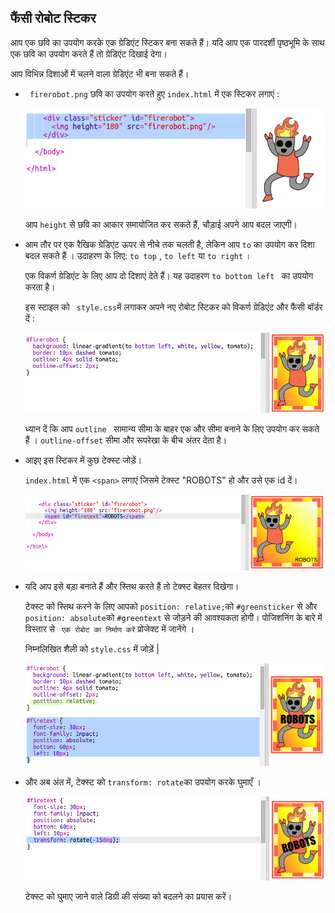 ## फैंसी रोबोट स्टिकर

आप एक छवि का उपयोग करके एक ग्रेडिएंट स्टिकर बना सकते हैं। यदि आप एक पारदर्शी पृष्ठभूमि के साथ एक छवि का उपयोग करते हैं तो ग्रेडिएंट दिखाई देगा।

आप विभिन्न दिशाओं में चलने वाला ग्रेडिएंट भी बना सकते हैं।

+ ` firerobot.png` छवि का उपयोग करते हुए ` index.html ` में एक स्टिकर लगाएं :
    
    ![स्क्रीनशॉट](images/stickers-fire-html.png)
    
    आप ` height ` से छवि का आकार समायोजित कर सकते हैं, चौड़ाई अपने आप बदल जाएगी।

+ आम तौर पर एक रैखिक ग्रेडिएंट ऊपर से नीचे तक चलती है, लेकिन आप `to` का उपयोग कर दिशा बदल सकते हैं । उदाहरण के लिए: `to top` , `to left` या `to right` ।
    
    एक विकर्ण ग्रेडिएंट के लिए आप दो दिशाएं देते हैं। यह उदाहरण `to bottom left ` का उपयोग करता है।
    
    इस स्टाइल को ` style.css`में लगाकर अपने नए रोबोट स्टिकर को विकर्ण ग्रेडिएंट और फैंसी बॉर्डर दें :
    
    ![स्क्रीनशॉट](images/stickers-fire-gradient.png)
    
    ध्यान दें कि आप `outline ` सामान्य सीमा के बाहर एक और सीमा बनाने के लिए उपयोग कर सकते हैं । `outline-offset` सीमा और रूपरेखा के बीच अंतर देता है।

+ आइए इस स्टिकर में कुछ टेक्स्ट जोड़ें।
    
    ` index.html ` में एक `<span>` लगाएं जिसमे टेक्स्ट "ROBOTS" हो और उसे एक id दें।
    
    ![स्क्रीनशॉट](images/stickers-fire-span.png)

+ यदि आप इसे बड़ा बनाते हैं और स्तिथ करते हैं तो टेक्स्ट बेहतर दिखेगा।
    
    टेक्स्ट को स्तिथ करने के लिए आपको `position: relative;`को `#greensticker` से और `position: absolute`को `#greentext` से जोड़ने की आवश्यकता होगी। पोजिशनिंग के बारे में विस्तार से ` एक रोबोट का निर्माण करें` प्रोजेक्ट में जानेंगे ।
    
    निम्नलिखित शैली को ` style.css ` में जोड़ें |
    
    ![स्क्रीनशॉट](images/stickers-fire-text-style.png)

+ और अब अंत में, टेक्स्ट को `transform: rotate`का उपयोग करके घुमाएँ ।
    
    ![स्क्रीनशॉट](images/stickers-fire-rotate.png)
    
    टेक्स्ट को घुमाए जाने वाले डिग्री की संख्या को बदलने का प्रयास करें।